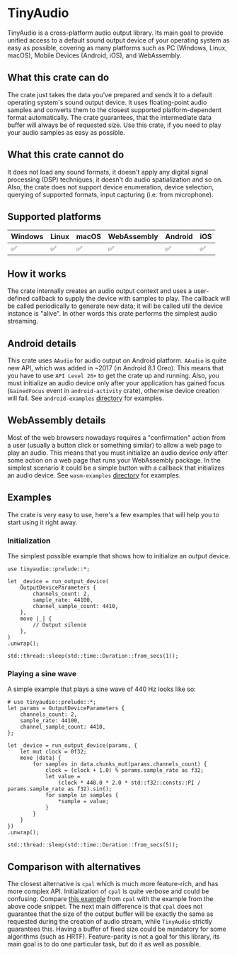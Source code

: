 # TinyAudio

TinyAudio is a cross-platform audio output library. Its main goal to provide unified access to
a default sound output device of your operating system as easy as possible, covering as many platforms
such as PC (Windows, Linux, macOS), Mobile Devices (Android, iOS), and WebAssembly.

## What this crate can do

The crate just takes the data you've prepared and sends it to a default operating system's sound output
device. It uses floating-point audio samples and converts them to the closest supported platform-dependent
format automatically. The crate guarantees, that the intermediate data buffer will always be of requested size.
Use this crate, if you need to play your audio samples as easy as possible.

## What this crate cannot do

It does not load any sound formats, it doesn't apply any digital signal processing (DSP) techniques, it
doesn't do audio spatialization and so on. Also, the crate does not support device enumeration, device
selection, querying of supported formats, input capturing (i.e. from microphone).

## Supported platforms

| Windows | Linux | macOS | WebAssembly | Android | iOS |
|---------|-------|-------|-------------|---------|-----|
| ✅       | ✅     | ✅    | ✅           | ✅       | ✅  |

## How it works

The crate internally creates an audio output context and uses a user-defined callback to supply the device
with samples to play. The callback will be called periodically to generate new data; it will be called util
the device instance is "alive". In other words this crate performs the simplest audio streaming.

## Android details

This crate uses `AAudio` for audio output on Android platform. `AAudio` is quite new API, which was added in ~2017 
(in Android 8.1 Oreo). This means that you have to use `API Level 26+` to get the crate up and running. Also, you must
initialize an audio device only after your application has gained focus (`GainedFocus` event in `android-activity` crate),
otherwise device creation will fail. See `android-examples` 
[directory](https://github.com/mrDIMAS/tinyaudio/tree/main/android-examples) for examples. 

## WebAssembly details

Most of the web browsers nowadays requires a "confirmation" action from a user (usually a button click or something similar) to 
allow a web page to play an audio. This means that you must initialize an audio device _only_ after some action on
a web page that runs your WebAssembly package. In the simplest scenario it could be a simple button with a callback
that initializes an audio device. See `wasm-examples` [directory](https://github.com/mrDIMAS/tinyaudio/tree/main/android-examples)
for examples.

## Examples

The crate is very easy to use, here's a few examples that will help you to start using it right away.

### Initialization

The simplest possible example that shows how to initialize an output device.

```rust,no_run
use tinyaudio::prelude::*;

let _device = run_output_device(
    OutputDeviceParameters {
        channels_count: 2,
        sample_rate: 44100,
        channel_sample_count: 4410,
    },
    move |_| {
        // Output silence
    },
)
.unwrap();

std::thread::sleep(std::time::Duration::from_secs(1));
```

### Playing a sine wave

A simple example that plays a sine wave of 440 Hz looks like so:

```rust,no_run
# use tinyaudio::prelude::*;
let params = OutputDeviceParameters {
    channels_count: 2,
    sample_rate: 44100,
    channel_sample_count: 4410,
};

let _device = run_output_device(params, {
    let mut clock = 0f32;
    move |data| {
        for samples in data.chunks_mut(params.channels_count) {
            clock = (clock + 1.0) % params.sample_rate as f32;
            let value =
                (clock * 440.0 * 2.0 * std::f32::consts::PI / params.sample_rate as f32).sin();
            for sample in samples {
                *sample = value;
            }
        }
    }
})
.unwrap();

std::thread::sleep(std::time::Duration::from_secs(5));
```

## Comparison with alternatives

The closest alternative is `cpal` which is much more feature-rich, and has more complex API. Initialization of
`cpal` is quite verbose and could be confusing.
Compare [this example](https://github.com/RustAudio/cpal/blob/f43d36e55494993bbbde3299af0c53e5cdf4d4cf/examples/beep.rs)
from `cpal` with the example from the above code snippet. The next main difference is that `cpal` does not guarantee
that the size of the output buffer will be exactly the same as requested during the creation of audio stream, while
`TinyAudio` strictly guarantees this. Having a buffer of fixed size could be mandatory for some algorithms (such as
HRTF). Feature-parity is not a goal for this library, its main goal is to do one particular task, but do it as well
as possible.